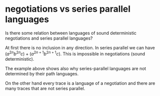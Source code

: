 # negotiations vs series parallel languages

Is there some relation between languages of sound deterministic negotiations and
series parallel languages? 

At first there is no inclusion in any direction.
In series parallel we can have $(a^{2n}b^{2n}c)+(a^{2n+1}b^{2n+1}c)$.
This is impossible in negotiations (sound deterministic). 

The example above shows also why series-parallel languages are not determined by their path languages. 

On the other hand every trace is a language  of a negotiation and there are many traces that are not series parallel. 

